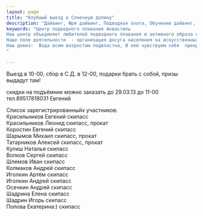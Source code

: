 ```yaml
---
layout: page
title: "Клубный выезд в Слнечную долину"
description: "Дайвинг, Фри дайвинг, Подводная охота, Обучение дайвинг, Сертификат дайвинг"
keywords: "Центр подводного плавания Аквастиль
Наш центр объединяет любителей подводного плавания и активного образа жизни.
Наше поле деятельности  - организация досуга населения на искусственных и естественных водоёмах.
Наш девиз:  Вода всем возростам подвластна, В ней чувствуем себя  прекрасно!
"

---
```


Выезд в 10-00, сбор в С.Д. в 12-00, подарки брать с собой, призы выдадут там!

скидки на подъёмник можно заказать до 29.03.13 до 11-00  тел.89517818031 Евгений

Список зарегистрированныйх участников:  
Красильников Евгений скипасс   
Красильников Леонид скипасс, прокат  
Коростин Евгений скипасс  
Шарымов Михаил скипасс, прокат  
Татарников Алексей скипасс, прокат   
Кулиш Наталья скипасс   
Волков Сергей скипасс   
Шлемов Иван скипасс  
Колмаков Андрей скипасс  
Иголкин Артём скипасс   
Иголкин Андрей скипасс   
Осечкин Андрей скипасс  
Шадрина Елена скипасс  
Шадрин Игорь скипасс  
Попова Екатерина:) скипасс